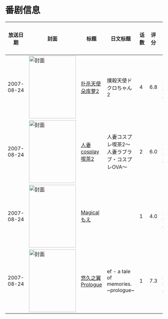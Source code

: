 # 番剧信息

|放送日期|封面|标题|日文标题|话数|评分|评分人数|
|---|---|---|---|---|---|---|
|2007-08-24|<img src="https://lain.bgm.tv/pic/cover/c/0a/5c/3060_n94v9.jpg" alt="封面" style="width:150px;height:200px;object-fit:cover;">|[扑杀天使朵库萝2](https://bangumi.tv/subject/3060)|撲殺天使ドクロちゃん2|4|6.8|801人评分|
|2007-08-24|<img src="https://bangumi.tv/img/no_icon_subject.png" alt="封面" style="width:150px;height:200px;object-fit:cover;">|[人妻cosplay喫茶2](https://bangumi.tv/subject/62252)|人妻コスプレ喫茶2～人妻ラブラブ・コスプレOVA～|2|6.0|148人评分|
|2007-08-24|<img src="https://bangumi.tv/img/no_icon_subject.png" alt="封面" style="width:150px;height:200px;object-fit:cover;">|[Magicalもえ](https://bangumi.tv/subject/69184)||1|4.0|26人评分|
|2007-08-24|<img src="https://lain.bgm.tv/pic/cover/c/85/38/497594_GNOeN.jpg" alt="封面" style="width:150px;height:200px;object-fit:cover;">|[悠久之翼Prologue](https://bangumi.tv/subject/497594)|ef - a tale of memories. ~prologue~|1|7.3|25人评分|
